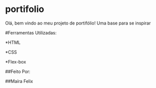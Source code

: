 # portifolio
Olá, bem vindo ao meu projeto de portifólio! Uma base para se inspirar

#Ferramentas Utilizadas:

*HTML

*CSS

*Flex-box

##Feito Por:

##Maíra Felix
